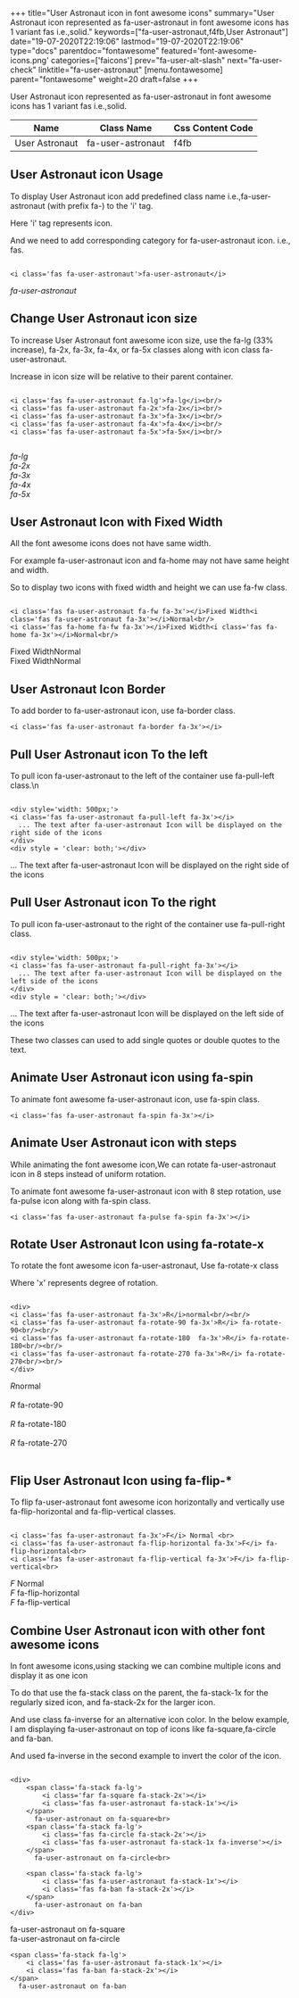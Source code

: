 +++
title="User Astronaut icon in font awesome icons"
summary="User Astronaut icon represented as fa-user-astronaut in font awesome icons has 1 variant fas i.e.,solid."
keywords=["fa-user-astronaut,f4fb,User Astronaut"]
date="19-07-2020T22:19:06"
lastmod="19-07-2020T22:19:06"
type="docs"
parentdoc="fontawesome"
featured='font-awesome-icons.png'
categories=['faicons']
prev="fa-user-alt-slash"
next="fa-user-check"
linktitle="fa-user-astronaut"
[menu.fontawesome]
parent="fontawesome"
weight=20
draft=false
+++


User Astronaut icon represented as fa-user-astronaut in font awesome icons has 1 variant fas i.e.,solid.

<div class='table-responsive'><table class='table'><thead><tr><th>Name</th><th>Class Name</th><th>Css Content Code</th></tr></thead><tbody><tr><td>User Astronaut</td><td>fa-user-astronaut</td><td>f4fb</td></tr></tbody></table></div>



## User Astronaut icon Usage

To display User Astronaut icon add predefined class name i.e.,fa-user-astronaut (with prefix fa-) to the 'i' tag.

Here 'i' tag represents icon.

And we need to add corresponding category for fa-user-astronaut icon. i.e., fas.


```

<i class='fas fa-user-astronaut'>fa-user-astronaut</i>
```

<i class='fas fa-user-astronaut'>fa-user-astronaut</i>




## Change User Astronaut icon size
To increase User Astronaut font awesome icon size, use the fa-lg (33% increase), fa-2x, fa-3x, fa-4x, or fa-5x classes along with icon class fa-user-astronaut.

Increase in icon size will be relative to their parent container. 

```

<i class='fas fa-user-astronaut fa-lg'>fa-lg</i><br/>
<i class='fas fa-user-astronaut fa-2x'>fa-2x</i><br/>
<i class='fas fa-user-astronaut fa-3x'>fa-3x</i><br/>
<i class='fas fa-user-astronaut fa-4x'>fa-4x</i><br/>
<i class='fas fa-user-astronaut fa-5x'>fa-5x</i><br/>
            
```

<i class='fas fa-user-astronaut fa-lg'>fa-lg</i><br/>
<i class='fas fa-user-astronaut fa-2x'>fa-2x</i><br/>
<i class='fas fa-user-astronaut fa-3x'>fa-3x</i><br/>
<i class='fas fa-user-astronaut fa-4x'>fa-4x</i><br/>
<i class='fas fa-user-astronaut fa-5x'>fa-5x</i><br/>
            



## User Astronaut Icon with Fixed Width 

All the font awesome icons does not have same width.

For example fa-user-astronaut icon and fa-home may not have same height and width.

So to display two icons with fixed width and height we can use fa-fw class.


```

<i class='fas fa-user-astronaut fa-fw fa-3x'></i>Fixed Width<i class='fas fa-user-astronaut fa-3x'></i>Normal<br/>
<i class='fas fa-home fa-fw fa-3x'></i>Fixed Width<i class='fas fa-home fa-3x'></i>Normal<br/>
```

<i class='fas fa-user-astronaut fa-fw fa-3x'></i>Fixed Width<i class='fas fa-user-astronaut fa-3x'></i>Normal<br/>
<i class='fas fa-home fa-fw fa-3x'></i>Fixed Width<i class='fas fa-home fa-3x'></i>Normal<br/>



## User Astronaut Icon Border 

To add border to fa-user-astronaut icon, use fa-border class.


```
<i class='fas fa-user-astronaut fa-border fa-3x'></i>

```
<i class='fas fa-user-astronaut fa-border fa-3x'></i>





## Pull User Astronaut icon To the left

To pull icon fa-user-astronaut to the left of the container use fa-pull-left class.\n

```

<div style='width: 500px;'>
<i class='fas fa-user-astronaut fa-pull-left fa-3x'></i>
  ... The text after fa-user-astronaut Icon will be displayed on the right side of the icons
</div>
<div style = 'clear: both;'></div>
```

<div style='width: 500px;'>
<i class='fas fa-user-astronaut fa-pull-left fa-3x'></i>
  ... The text after fa-user-astronaut Icon will be displayed on the right side of the icons
</div>
<div style = 'clear: both;'></div>




## Pull User Astronaut icon To the right
To pull icon fa-user-astronaut to the right of the container use fa-pull-right class.

```

<div style='width: 500px;'>
<i class='fas fa-user-astronaut fa-pull-right fa-3x'></i>
  ... The text after fa-user-astronaut Icon will be displayed on the left side of the icons
</div>
<div style = 'clear: both;'></div>
```

<div style='width: 500px;'>
<i class='fas fa-user-astronaut fa-pull-right fa-3x'></i>
  ... The text after fa-user-astronaut Icon will be displayed on the left side of the icons
</div>
<div style = 'clear: both;'></div>

These two classes can used to add single quotes or double quotes to the text.


## Animate User Astronaut icon using fa-spin
To animate font awesome fa-user-astronaut icon, use fa-spin class.

```
<i class='fas fa-user-astronaut fa-spin fa-3x'></i>
```
<i class='fas fa-user-astronaut fa-spin fa-3x'></i>




## Animate User Astronaut icon with steps
While animating the font awesome icon,We can rotate fa-user-astronaut icon in 8 steps instead of uniform rotation.

To animate font awesome fa-user-astronaut icon with 8 step rotation, use fa-pulse icon along with fa-spin class.


```
<i class='fas fa-user-astronaut fa-pulse fa-spin fa-3x'></i>

```
<i class='fas fa-user-astronaut fa-pulse fa-spin fa-3x'></i>





## Rotate User Astronaut Icon using fa-rotate-x
To rotate the font awesome icon fa-user-astronaut, Use fa-rotate-x class

Where 'x' represents degree of rotation.


```

<div>
<i class='fas fa-user-astronaut fa-3x'>R</i>normal<br/><br/>
<i class='fas fa-user-astronaut fa-rotate-90 fa-3x'>R</i> fa-rotate-90<br/><br/> 
<i class='fas fa-user-astronaut fa-rotate-180  fa-3x'>R</i> fa-rotate-180<br/><br/> 
<i class='fas fa-user-astronaut fa-rotate-270 fa-3x'>R</i> fa-rotate-270<br/><br/>
</div>
```

<div>
<i class='fas fa-user-astronaut fa-3x'>R</i>normal<br/><br/>
<i class='fas fa-user-astronaut fa-rotate-90 fa-3x'>R</i> fa-rotate-90<br/><br/> 
<i class='fas fa-user-astronaut fa-rotate-180  fa-3x'>R</i> fa-rotate-180<br/><br/> 
<i class='fas fa-user-astronaut fa-rotate-270 fa-3x'>R</i> fa-rotate-270<br/><br/>
</div>




## Flip User Astronaut Icon using fa-flip-*
To flip fa-user-astronaut font awesome icon horizontally and vertically use fa-flip-horizontal and fa-flip-vertical classes. 

```

<i class='fas fa-user-astronaut fa-3x'>F</i> Normal <br>
<i class='fas fa-user-astronaut fa-flip-horizontal fa-3x'>F</i> fa-flip-horizontal<br>
<i class='fas fa-user-astronaut fa-flip-vertical fa-3x'>F</i> fa-flip-vertical<br>
```

<i class='fas fa-user-astronaut fa-3x'>F</i> Normal <br>
<i class='fas fa-user-astronaut fa-flip-horizontal fa-3x'>F</i> fa-flip-horizontal<br>
<i class='fas fa-user-astronaut fa-flip-vertical fa-3x'>F</i> fa-flip-vertical<br>




## Combine User Astronaut icon with other font awesome icons
In font awesome icons,using stacking we can combine multiple icons and display it as one icon 

To do that use the fa-stack class on the parent, the fa-stack-1x for the regularly sized icon, and fa-stack-2x for the larger icon.

And use class fa-inverse for an alternative icon color. 
In the below example, I am displaying fa-user-astronaut on top of icons like fa-square,fa-circle and fa-ban.

And used fa-inverse in the second example to invert the color of the icon.

```

<div>
    <span class='fa-stack fa-lg'>
        <i class='far fa-square fa-stack-2x'></i>
        <i class='fas fa-user-astronaut fa-stack-1x'></i>
    </span>
      fa-user-astronaut on fa-square<br>
    <span class='fa-stack fa-lg'>
        <i class='fas fa-circle fa-stack-2x'></i>
        <i class='fas fa-user-astronaut fa-stack-1x fa-inverse'></i>
    </span>
      fa-user-astronaut on fa-circle<br>

    <span class='fa-stack fa-lg'>
        <i class='fas fa-user-astronaut fa-stack-1x'></i>
        <i class='fas fa-ban fa-stack-2x'></i>
    </span>
      fa-user-astronaut on fa-ban
</div>
```

<div>
    <span class='fa-stack fa-lg'>
        <i class='far fa-square fa-stack-2x'></i>
        <i class='fas fa-user-astronaut fa-stack-1x'></i>
    </span>
      fa-user-astronaut on fa-square<br>
    <span class='fa-stack fa-lg'>
        <i class='fas fa-circle fa-stack-2x'></i>
        <i class='fas fa-user-astronaut fa-stack-1x fa-inverse'></i>
    </span>
      fa-user-astronaut on fa-circle<br>

    <span class='fa-stack fa-lg'>
        <i class='fas fa-user-astronaut fa-stack-1x'></i>
        <i class='fas fa-ban fa-stack-2x'></i>
    </span>
      fa-user-astronaut on fa-ban
</div>






